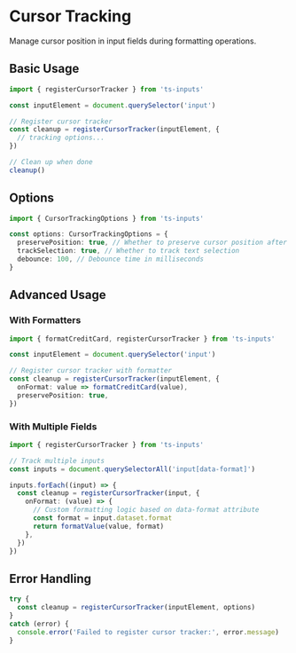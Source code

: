 # Cursor Tracking

Manage cursor position in input fields during formatting operations.

## Basic Usage

```typescript
import { registerCursorTracker } from 'ts-inputs'

const inputElement = document.querySelector('input')

// Register cursor tracker
const cleanup = registerCursorTracker(inputElement, {
  // tracking options...
})

// Clean up when done
cleanup()
```

## Options

```typescript
import { CursorTrackingOptions } from 'ts-inputs'

const options: CursorTrackingOptions = {
  preservePosition: true, // Whether to preserve cursor position after formatting
  trackSelection: true, // Whether to track text selection
  debounce: 100, // Debounce time in milliseconds
}
```

## Advanced Usage

### With Formatters

```typescript
import { formatCreditCard, registerCursorTracker } from 'ts-inputs'

const inputElement = document.querySelector('input')

// Register cursor tracker with formatter
const cleanup = registerCursorTracker(inputElement, {
  onFormat: value => formatCreditCard(value),
  preservePosition: true,
})
```

### With Multiple Fields

```typescript
import { registerCursorTracker } from 'ts-inputs'

// Track multiple inputs
const inputs = document.querySelectorAll('input[data-format]')

inputs.forEach((input) => {
  const cleanup = registerCursorTracker(input, {
    onFormat: (value) => {
      // Custom formatting logic based on data-format attribute
      const format = input.dataset.format
      return formatValue(value, format)
    },
  })
})
```

## Error Handling

```typescript
try {
  const cleanup = registerCursorTracker(inputElement, options)
}
catch (error) {
  console.error('Failed to register cursor tracker:', error.message)
}
```
